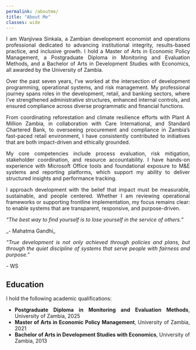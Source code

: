 ```yaml
---
permalink: /aboutme/
title: "About Me"
classes: wide
---
```

<p style="text-align: justify;">
I am Wanjivwa Sinkala, a Zambian development economist and operations professional dedicated to advancing institutional integrity, results-based practice, and inclusive growth. I hold a Master of Arts in Economic Policy Management, a Postgraduate Diploma in Monitoring and Evaluation Methods, and a Bachelor of Arts in Development Studies with Economics, all awarded by the University of Zambia.
</p>

<p style="text-align: justify;">
Over the past seven years, I’ve worked at the intersection of development programming, operational systems, and risk management. My professional journey spans roles in the development, retail, and banking sectors, where I’ve strengthened administrative structures, enhanced internal controls, and ensured compliance across diverse programmatic and financial functions.
</p>

<p style="text-align: justify;">
From coordinating reforestation and climate resilience efforts with Plant A Million Zambia, in collaboration with Care International, and Standard Chartered Bank, to overseeing procurement and compliance in Zambia’s fast-paced retail environment, I have consistently contributed to initiatives that are both impact-driven and ethically grounded.
</p>

<p style="text-align: justify;">
My core competencies include process evaluation, risk mitigation, stakeholder coordination, and resource accountability. I have hands-on experience with Microsoft Office tools and foundational exposure to M&E systems and reporting platforms, which support my ability to deliver structured insights and performance tracking.
</p>

<p style="text-align: justify;">
I approach development with the belief that impact must be measurable, sustainable, and people centered. Whether I am reviewing operational frameworks or supporting frontline implementation, my focus remains clear: to enable systems that are transparent, responsive, and purpose-driven.
</p>

_<p style="text-align: justify;">
“The best way to find yourself is to lose yourself in the service of others.”_
</p>
_- Mahatma Gandhi_

_<p style="text-align: justify;">
“True development is not only achieved through policies and plans, but through the quiet discipline of systems that serve people with fairness and purpose.”_
</p>
- WS

## Education

<p style="text-align: justify;">
I hold the following academic qualifications:
</p>

<ul style="text-align: justify;">
<li><strong>Postgraduate Diploma in Monitoring and Evaluation Methods</strong>, University of Zambia, 2025</li>
  <li><strong>Master of Arts in Economic Policy Management</strong>, University of Zambia, 2021</li>
  <li><strong>Bachelor of Arts in Development Studies with Economics</strong>, University of Zambia, 2013</li>
</ul>
